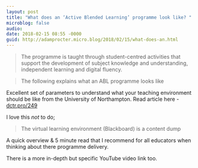 ```yaml
---
layout: post
title: "What does an ‘Active Blended Learning’ programme look like? "
microblog: false
audio: 
date: 2018-02-15 08:55 -0000
guid: http://adamprocter.micro.blog/2018/02/15/what-does-an.html
---
```

> The programme is taught through student-centred activities that support the development of subject knowledge and understanding, independent learning and digital fluency.

> The following explains what an ABL programme looks like

Excellent set of parameters to understand what your teaching environment should be like from the University of Northampton.
Read article here - [dctr.pro/249](http://dctr.pro/249) 

I love this *not* to do;

> The virtual learning environment (Blackboard) is a content dump

A quick overview & 5 minute read that I recommend for all educators when thinking about there programme delivery. 

There is a more in-depth but specific YouTube video link too. 
